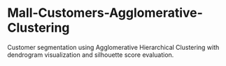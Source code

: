 # Mall-Customers-Agglomerative-Clustering
Customer segmentation using Agglomerative Hierarchical Clustering with dendrogram visualization and silhouette score evaluation.
